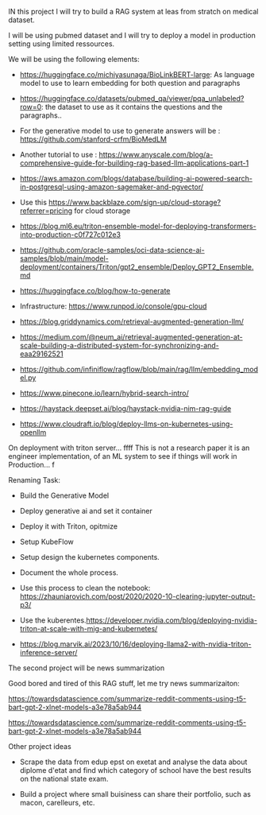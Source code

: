 IN this project I will try to build a RAG system at leas from stratch on medical dataset. 

I will be using pubmed dataset and I will try to deploy a model in production setting using limited ressources.

We will be using the following elements: 


- https://huggingface.co/michiyasunaga/BioLinkBERT-large:  As language model to use to learn embedding for both question and paragraphs
- https://huggingface.co/datasets/pubmed_qa/viewer/pqa_unlabeled?row=0: the dataset to use as it contains the questions and the paragraphs..
- For the generative model to use to generate answers will be : https://github.com/stanford-crfm/BioMedLM
- Another tutorial to use : https://www.anyscale.com/blog/a-comprehensive-guide-for-building-rag-based-llm-applications-part-1
- https://aws.amazon.com/blogs/database/building-ai-powered-search-in-postgresql-using-amazon-sagemaker-and-pgvector/
- Use this https://www.backblaze.com/sign-up/cloud-storage?referrer=pricing for cloud storage
- https://blog.ml6.eu/triton-ensemble-model-for-deploying-transformers-into-production-c0f727c012e3

- https://github.com/oracle-samples/oci-data-science-ai-samples/blob/main/model-deployment/containers/Triton/gpt2_ensemble/Deploy_GPT2_Ensemble.md

- https://huggingface.co/blog/how-to-generate

- Infrastructure:
 https://www.runpod.io/console/gpu-cloud

 - https://blog.griddynamics.com/retrieval-augmented-generation-llm/

 - https://medium.com/@neum_ai/retrieval-augmented-generation-at-scale-building-a-distributed-system-for-synchronizing-and-eaa29162521

 - https://github.com/infiniflow/ragflow/blob/main/rag/llm/embedding_model.py

 - https://www.pinecone.io/learn/hybrid-search-intro/

 -  https://haystack.deepset.ai/blog/haystack-nvidia-nim-rag-guide

 - https://www.cloudraft.io/blog/deploy-llms-on-kubernetes-using-openllm
 

On deployment with triton server...
ffff
This is not a research paper it is an engineer implementation, of an ML system to see if things will work in Production... 
f


Renaming Task:

- Build the Generative Model
- Deploy generative ai and set it container
- Deploy it with Triton, opitmize 
- Setup KubeFlow 
- Setup design the kubernetes components.
- Document the whole process.
- Use this process to clean the notebook: https://zhauniarovich.com/post/2020/2020-10-clearing-jupyter-output-p3/
- Use the kuberentes.https://developer.nvidia.com/blog/deploying-nvidia-triton-at-scale-with-mig-and-kubernetes/

- https://blog.marvik.ai/2023/10/16/deploying-llama2-with-nvidia-triton-inference-server/

The second project will be news summarization 

Good bored and tired of this RAG stuff, let me try news summarizaiton:

https://towardsdatascience.com/summarize-reddit-comments-using-t5-bart-gpt-2-xlnet-models-a3e78a5ab944


https://towardsdatascience.com/summarize-reddit-comments-using-t5-bart-gpt-2-xlnet-models-a3e78a5ab944


Other project ideas

- Scrape the data from edup epst on exetat and analyse the data about diplome d'etat and find which category of school have the best results on the national state exam.

- Build a project where small buisiness can share their portfolio, such as macon, carelleurs, etc.



